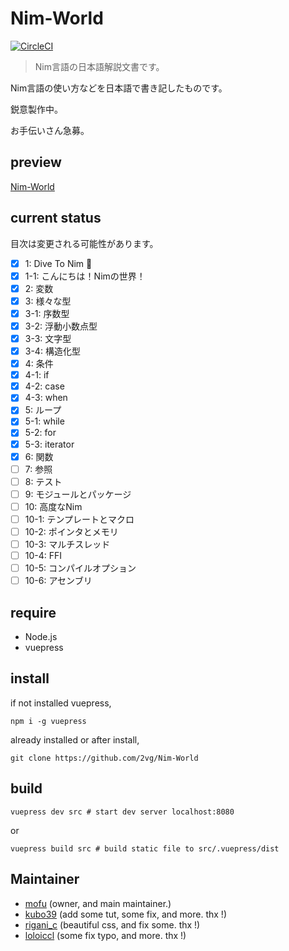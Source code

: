 # Nim-World

[![CircleCI](https://circleci.com/gh/2vg/Nim-World.svg?style=svg)](https://circleci.com/gh/2vg/Nim-World)

> Nim言語の日本語解説文書です。

Nim言語の使い方などを日本語で書き記したものです。

鋭意製作中。

お手伝いさん急募。

## preview
[Nim-World](https://2vg.github.io/Nim-World)

## current status

目次は変更される可能性があります。

- [x] 1: Dive To Nim 👑
- [x] 1-1: こんにちは！Nimの世界！
- [x] 2: 変数
- [x] 3: 様々な型
- [x] 3-1: 序数型
- [x] 3-2: 浮動小数点型
- [x] 3-3: 文字型
- [x] 3-4: 構造化型
- [x] 4: 条件
- [x] 4-1: if
- [x] 4-2: case
- [x] 4-3: when
- [x] 5: ループ
- [x] 5-1: while
- [x] 5-2: for
- [x] 5-3: iterator
- [x] 6: 関数
- [ ] 7: 参照
- [ ] 8: テスト
- [ ] 9: モジュールとパッケージ
- [ ] 10: 高度なNim
- [ ] 10-1: テンプレートとマクロ
- [ ] 10-2: ポインタとメモリ
- [ ] 10-3: マルチスレッド
- [ ] 10-4: FFI
- [ ] 10-5: コンパイルオプション
- [ ] 10-6: アセンブリ

## require
- Node.js
- vuepress

## install
if not installed vuepress,

```shell
npm i -g vuepress
```

already installed or after install,

```shell
git clone https://github.com/2vg/Nim-World
```

## build
```shell
vuepress dev src # start dev server localhost:8080
```

or

```shell
vuepress build src # build static file to src/.vuepress/dist
```

## Maintainer
- [mofu](https://twitter.com/mfqn) (owner, and main maintainer.)
- [kubo39](https://github.com/kubo39) (add some tut, some fix, and more. thx !)
- [rigani_c](https://twitter.com/rigani_c) (beautiful css, and fix some. thx !)
- [loloiccl](https://github.com/loloiccl) (some fix typo, and more. thx !)
